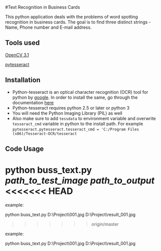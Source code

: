 #Text Recognition in Business Cards

This python application deals with the problems of word spotting recognition in business cards. The goal is to find three distinct strings - Name, Phone number and E-mail address. 

Tools used
----------
[OpenCV 3.1](https://opencv-python-tutroals.readthedocs.io/en/latest/)

[pytesseract](https://pypi.python.org/pypi/pytesseract/0.1)

Installation
------------
* Python-tesseract is an optical character recognition (OCR) tool for python by [google](http://code.google.com/p/tesseract-ocr/). In order to install the same, go through the documentation [here](https://github.com/tesseract-ocr/tesseract)
* Python-tesseract requires python 2.5 or later or python 3
* You will need the Python Imaging Library (PIL) as well
* Also make sure to add `tessdata` to environment variable and overwrite `tesseract_cmd` variable in python to the install path. For example `pytesseract.pytesseract.tesseract_cmd = 'C:/Program Files (x86)/Tesseract-OCR/tesseract`

Code Usage
----------
python buss_text.py *path_to_test_image* *path_to_output*
<<<<<<< HEAD
=======

example: 

python buss_text.py D:\Project\001.jpg D:\Project\result_001.jpg
>>>>>>> origin/master

example: 

python buss_text.py D:\Project\001.jpg D:\Project\result_001.jpg